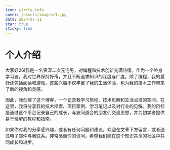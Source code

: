 ```yaml
---
icon: circle-info
cover: /assets/images/1.jpg
date: 2024-07-11
star: true
sticky: true
---
```

# 个人介绍

大家好26!我是一名资深二次元宅男，对编程和技术创新充满热情。作为一个终身学习者，我对世界保持好奇，并且不断追求知识的深度与广度。除了编程，我的爱好还包括阅读和游戏，这些兴趣不仅丰富了我的生活体验，也为我的技术工作带来了新的视角和灵感。

<!-- more -->
因此，我创建了这个博客，一个记录我学习旅程、技术见解和生活点滴的空间。在这里，我将分享我的技术探索、项目案例、学习笔记以及对行业的见解。我的目标是通过这个平台记录自己的成长，与志同道合的朋友们交流思想，并为初学者提供易于理解的教程和指南。

如果你对我的分享感兴趣，或者有任何问题和建议，欢迎在文章下方留言，或者通过电子邮件与我联系。非常感谢你的访问，希望我们能在这个知识共享的社区中共同成长和进步。